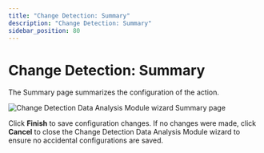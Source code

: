 ```yaml
---
title: "Change Detection: Summary"
description: "Change Detection: Summary"
sidebar_position: 80
---
```


# Change Detection: Summary

The Summary page summarizes the configuration of the action.

![Change Detection Data Analysis Module wizard Summary page](/images/accessanalyzer/11.6/admin/analysis/changedetection/summary.webp)

Click **Finish** to save configuration changes. If no changes were made, click **Cancel** to close
the Change Detection Data Analysis Module wizard to ensure no accidental configurations are saved.
